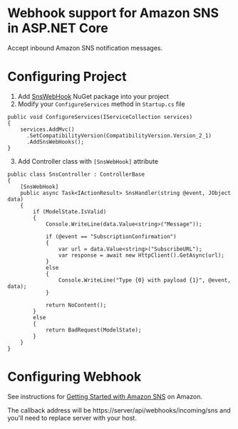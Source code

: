 # Webhook support for Amazon SNS in ASP.NET Core

Accept inbound Amazon SNS notification messages.

# Configuring Project

1. Add [SnsWebHook](https://www.nuget.org/packages/SnsWebHook) NuGet package into your project
2. Modify your `ConfigureServices` method in `Startup.cs` file
```CSharp
public void ConfigureServices(IServiceCollection services)
{
    services.AddMvc()
      .SetCompatibilityVersion(CompatibilityVersion.Version_2_1)
      .AddSnsWebHooks();
}
```
3. Add Controller class with `[SnsWebHook]` attribute

```CSharp
public class SnsController : ControllerBase
{
    [SnsWebHook]
    public async Task<IActionResult> SnsHandler(string @event, JObject data)
    {
        if (ModelState.IsValid)
        {
            Console.WriteLine(data.Value<string>("Message"));

            if (@event == "SubscriptionConfirmation")
            {
                var url = data.Value<string>("SubscribeURL");
                var response = await new HttpClient().GetAsync(url);
            }
            else
            {
                Console.WriteLine("Type {0} with payload {1}", @event, data);
            }

            return NoContent();
        }
        else
        {
            return BadRequest(ModelState);
        }
    }
}
```
# Configuring Webhook

See instructions for [Getting Started with Amazon SNS](https://docs.aws.amazon.com/sns/latest/dg/sns-getting-started.html) on Amazon.

The callback address will be https://server/api/webhooks/incoming/sns and you'll need to replace server with your host.